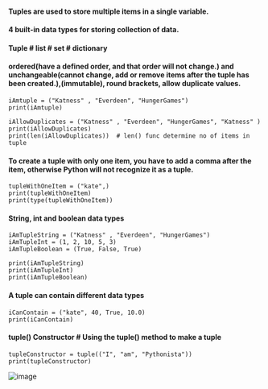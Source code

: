 #### Tuples are used to store multiple items in a single variable.
#### 4 built-in data types for storing collection of data.
#### Tuple # list # set # dictionary

#### ordered(have a defined order, and that order will not change.) and unchangeable(cannot change, add or remove items after the tuple has been created.),(immutable), round brackets, allow duplicate values.

	iAmtuple = ("Katness" , "Everdeen", "HungerGames")
	print(iAmtuple)

	iAllowDuplicates = ("Katness" , "Everdeen", "HungerGames", "Katness" )
	print(iAllowDuplicates)
	print(len(iAllowDuplicates))  # len() func determine no of items in tuple
  
#### To create a tuple with only one item, you have to add a comma after the item, otherwise Python will not recognize it as a tuple.
	tupleWithOneItem = ("kate",)
	print(tupleWithOneItem)
	print(type(tupleWithOneItem))

#### String, int and boolean data types
	iAmTupleString = ("Katness" , "Everdeen", "HungerGames")
	iAmTupleInt = (1, 2, 10, 5, 3)
	iAmTupleBoolean = (True, False, True)

	print(iAmTupleString)
	print(iAmTupleInt)
	print(iAmTupleBoolean)


#### A tuple can contain different data types

	iCanContain = ("kate", 40, True, 10.0)
	print(iCanContain)

#### tuple() Constructor # Using the tuple() method to make a tuple
	tupleConstructor = tuple(("I", "am", "Pythonista"))
	print(tupleConstructor)

![image](https://user-images.githubusercontent.com/72349558/126910551-f7f28131-3f88-4d0b-a1c5-f9a9b5504797.png)
